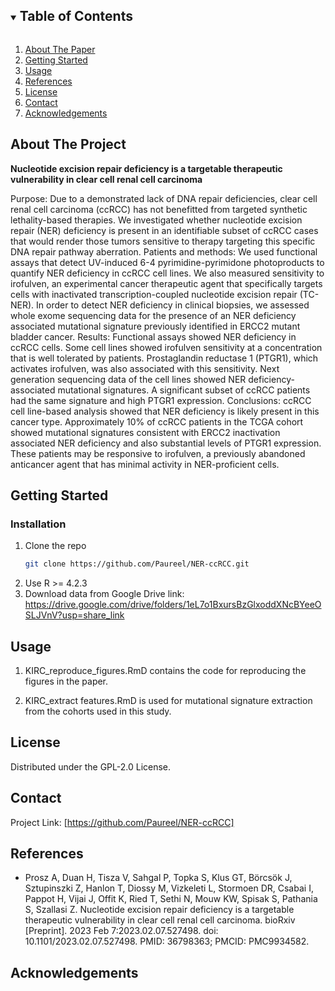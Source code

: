 


<!-- TABLE OF CONTENTS -->
<details open="open">
  <summary><h2 style="display: inline-block">Table of Contents</h2></summary>
  <ol>
    <li>
      <a href="#about-the-project">About The Paper</a>
    </li>
    <li>
      <a href="#getting-started">Getting Started</a>
    </li>
    <li><a href="#usage">Usage</a></li>
    <li><a href="#References">References</a></li>
    <li><a href="#license">License</a></li>
    <li><a href="#contact">Contact</a></li>
    <li><a href="#acknowledgements">Acknowledgements</a></li>
  </ol>
</details>



<!-- ABOUT THE PROJECT -->

## About The Project



**Nucleotide excision repair deficiency is a targetable therapeutic vulnerability in clear cell renal cell carcinoma**

Purpose:  Due to a demonstrated lack of DNA repair deficiencies, clear cell renal cell carcinoma (ccRCC) has not benefitted from targeted synthetic lethality-based therapies. We investigated whether nucleotide excision repair (NER) deficiency is present in an identifiable subset of ccRCC cases that would render those tumors sensitive to therapy targeting this specific DNA repair pathway aberration. 
Patients and methods: We used functional assays that detect UV-induced 6-4 pyrimidine-pyrimidone photoproducts to quantify NER deficiency in ccRCC cell lines. We also measured sensitivity to irofulven, an experimental cancer therapeutic agent that specifically targets cells with inactivated transcription-coupled nucleotide excision repair (TC-NER). In order to detect NER deficiency in clinical biopsies, we assessed whole exome sequencing data for the presence of an NER deficiency associated mutational signature previously identified in ERCC2 mutant bladder cancer. 
 Results: Functional assays showed NER deficiency in ccRCC cells. Some cell lines showed irofulven sensitivity at a concentration that is well tolerated by patients. Prostaglandin reductase 1 (PTGR1), which activates irofulven, was also associated with this sensitivity. Next generation sequencing data of the cell lines showed NER deficiency-associated mutational signatures. A significant subset of ccRCC patients had the same signature and high PTGR1 expression.
Conclusions: ccRCC cell line-based analysis showed that NER deficiency is likely present in this cancer type. Approximately 10% of ccRCC patients in the TCGA cohort showed mutational signatures consistent with ERCC2 inactivation associated NER deficiency and also substantial levels of PTGR1 expression. These patients may be responsive to irofulven, a previously abandoned anticancer agent that has minimal activity in NER-proficient cells.

<!-- GETTING STARTED -->

## Getting Started




### Installation

1. Clone the repo
   ```sh
   git clone https://github.com/Paureel/NER-ccRCC.git
   ```
2. Use R >= 4.2.3
3. Download data from Google Drive link: https://drive.google.com/drive/folders/1eL7o1BxursBzGlxoddXNcBYeeOSLJVnV?usp=share_link
   


<!-- USAGE EXAMPLES -->

## Usage

1. KIRC_reproduce_figures.RmD contains the code for reproducing the figures in the paper.

2. KIRC_extract features.RmD is used for mutational signature extraction from the cohorts used in this study.


<!-- LICENSE -->

## License

Distributed under the GPL-2.0 License.



<!-- CONTACT -->

## Contact


Project Link: [https://github.com/Paureel/NER-ccRCC]


<!-- References -->

## References
* Prosz A, Duan H, Tisza V, Sahgal P, Topka S, Klus GT, Börcsök J, Sztupinszki Z, Hanlon T, Diossy M, Vizkeleti L, Stormoen DR, Csabai I, Pappot H, Vijai J, Offit K, Ried T, Sethi N, Mouw KW, Spisak S, Pathania S, Szallasi Z. Nucleotide excision repair deficiency is a targetable therapeutic vulnerability in clear cell renal cell carcinoma. bioRxiv [Preprint]. 2023 Feb 7:2023.02.07.527498. doi: 10.1101/2023.02.07.527498. PMID: 36798363; PMCID: PMC9934582.


<!-- ACKNOWLEDGEMENTS -->

## Acknowledgements
